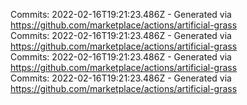 Commits: 2022-02-16T19:21:23.486Z - Generated via https://github.com/marketplace/actions/artificial-grass
<br>
Commits: 2022-02-16T19:21:23.486Z - Generated via https://github.com/marketplace/actions/artificial-grass
<br>
Commits: 2022-02-16T19:21:23.486Z - Generated via https://github.com/marketplace/actions/artificial-grass
<br>
Commits: 2022-02-16T19:21:23.486Z - Generated via https://github.com/marketplace/actions/artificial-grass
<br>
